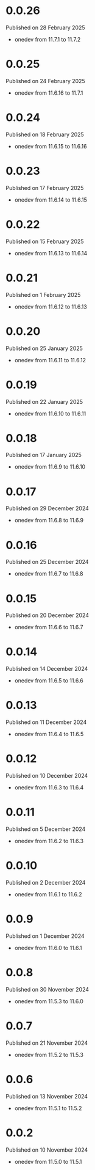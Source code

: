 # 0.0.26

Published on 28 February 2025

- onedev from 11.7.1 to 11.7.2

# 0.0.25

Published on 24 February 2025

- onedev from 11.6.16 to 11.7.1

# 0.0.24

Published on 18 February 2025

- onedev from 11.6.15 to 11.6.16

# 0.0.23

Published on 17 February 2025

- onedev from 11.6.14 to 11.6.15

# 0.0.22

Published on 15 February 2025

- onedev from 11.6.13 to 11.6.14

# 0.0.21

Published on 1 February 2025

- onedev from 11.6.12 to 11.6.13

# 0.0.20

Published on 25 January 2025

- onedev from 11.6.11 to 11.6.12

# 0.0.19

Published on 22 January 2025

- onedev from 11.6.10 to 11.6.11

# 0.0.18

Published on 17 January 2025

- onedev from 11.6.9 to 11.6.10

# 0.0.17

Published on 29 December 2024

- onedev from 11.6.8 to 11.6.9

# 0.0.16

Published on 25 December 2024

- onedev from 11.6.7 to 11.6.8

# 0.0.15

Published on 20 December 2024

- onedev from 11.6.6 to 11.6.7

# 0.0.14

Published on 14 December 2024

- onedev from 11.6.5 to 11.6.6

# 0.0.13

Published on 11 December 2024

- onedev from 11.6.4 to 11.6.5

# 0.0.12

Published on 10 December 2024

- onedev from 11.6.3 to 11.6.4

# 0.0.11

Published on 5 December 2024

- onedev from 11.6.2 to 11.6.3

# 0.0.10

Published on 2 December 2024

- onedev from 11.6.1 to 11.6.2

# 0.0.9

Published on 1 December 2024

- onedev from 11.6.0 to 11.6.1

# 0.0.8

Published on 30 November 2024

- onedev from 11.5.3 to 11.6.0

# 0.0.7

Published on 21 November 2024

- onedev from 11.5.2 to 11.5.3

# 0.0.6

Published on 13 November 2024

- onedev from 11.5.1 to 11.5.2

# 0.0.2

Published on 10 November 2024

- onedev from 11.5.0 to 11.5.1

